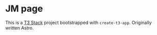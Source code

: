 # JM page

This is a [T3 Stack](https://create.t3.gg/) project bootstrapped with `create-t3-app`.
Originally written Astro.
